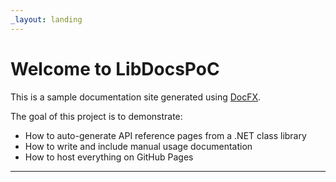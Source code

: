 ```yaml
---
_layout: landing
---
```


# Welcome to LibDocsPoC

This is a sample documentation site generated using [DocFX](https://dotnet.github.io/docfx/).

The goal of this project is to demonstrate:

- How to auto-generate API reference pages from a .NET class library
- How to write and include manual usage documentation
- How to host everything on GitHub Pages

---